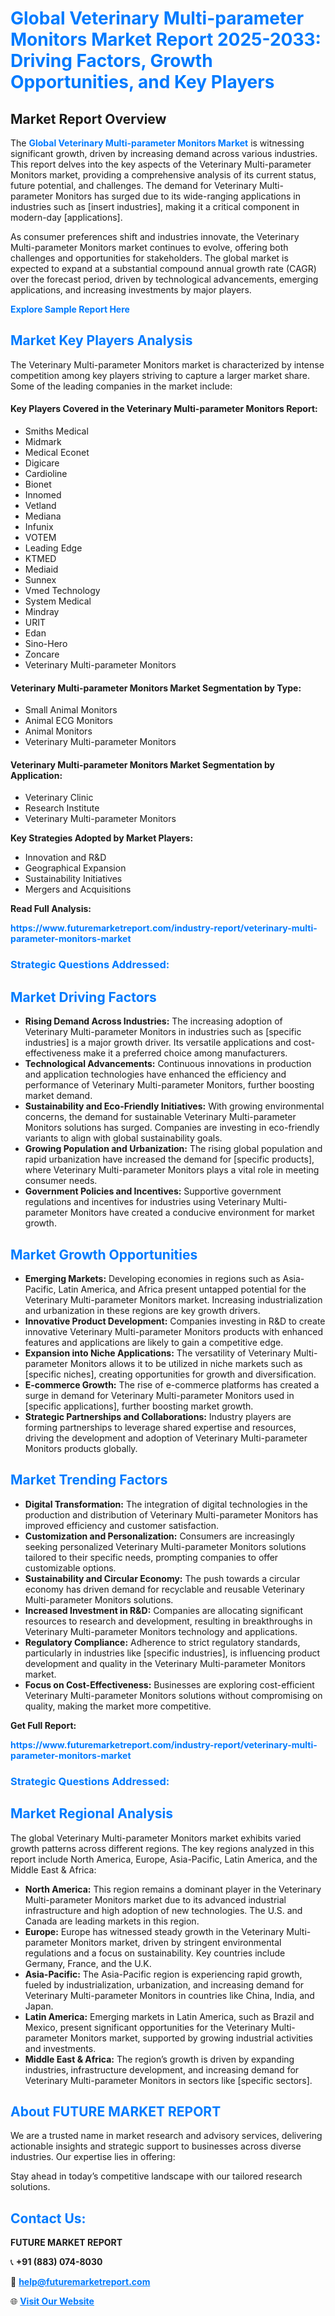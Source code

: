 <h1 style="color: #007BFF;">Global Veterinary Multi-parameter Monitors Market Report 2025-2033: Driving Factors, Growth Opportunities, and Key Players</h1>

<section id="overview">
<h2>Market Report Overview</h2>
<p>The <a href="https://www.futuremarketreport.com/industry-report/veterinary-multi-parameter-monitors-market" style="color: #007BFF; text-decoration: none;"><strong>Global Veterinary Multi-parameter Monitors Market</strong></a> is witnessing significant growth, driven by increasing demand across various industries. This report delves into the key aspects of the Veterinary Multi-parameter Monitors market, providing a comprehensive analysis of its current status, future potential, and challenges. The demand for Veterinary Multi-parameter Monitors has surged due to its wide-ranging applications in industries such as [insert industries], making it a critical component in modern-day [applications].</p>
<p>As consumer preferences shift and industries innovate, the Veterinary Multi-parameter Monitors market continues to evolve, offering both challenges and opportunities for stakeholders. The global market is expected to expand at a substantial compound annual growth rate (CAGR) over the forecast period, driven by technological advancements, emerging applications, and increasing investments by major players.</p>
</section>

<section id="overview">
<p><a href="https://www.futuremarketreport.com/request-sample/reportId=101490" style="color: #007BFF; text-decoration: none;"><strong>Explore Sample Report Here</strong></a></p>
</section>

<section id="key-players">
<h2 style="color: #007BFF;">Market Key Players Analysis</h2>
<p>The Veterinary Multi-parameter Monitors market is characterized by intense competition among key players striving to capture a larger market share. Some of the leading companies in the market include:</p>
<h4>Key Players Covered in the Veterinary Multi-parameter Monitors Report:</h4>
<ul><li>Smiths Medical</li><li>Midmark</li><li>Medical Econet</li><li>Digicare</li><li>Cardioline</li><li>Bionet</li><li>Innomed</li><li>Vetland</li><li>Mediana</li><li>Infunix</li><li>VOTEM</li><li>Leading Edge</li><li>KTMED</li><li>Mediaid</li><li>Sunnex</li><li>Vmed Technology</li><li>System Medical</li><li>Mindray</li><li>URIT</li><li>Edan</li><li>Sino-Hero</li><li>Zoncare</li><li>Veterinary Multi-parameter Monitors</li></ul>
<h4>Veterinary Multi-parameter Monitors Market Segmentation by Type:</h4>
<ul><li>Small Animal Monitors</li><li>Animal ECG Monitors</li><li>Animal Monitors</li><li>Veterinary Multi-parameter Monitors</li></ul>

<h4>Veterinary Multi-parameter Monitors Market Segmentation by Application:</h4>
<ul><li>Veterinary Clinic</li><li>Research Institute</li><li>Veterinary Multi-parameter Monitors</li></ul>
<p><strong>Key Strategies Adopted by Market Players:</strong></p>
<ul>
<li>Innovation and R&D</li>
<li>Geographical Expansion</li>
<li>Sustainability Initiatives</li>
<li>Mergers and Acquisitions</li>
</ul>
</section>

<section>
<p><strong>Read Full Analysis: </strong></p><a href="https://www.futuremarketreport.com/industry-report/veterinary-multi-parameter-monitors-market" style="color: #007BFF; text-decoration: none;"><strong>https://www.futuremarketreport.com/industry-report/veterinary-multi-parameter-monitors-market</strong></a>
<h3 style="color: #007BFF;">Strategic Questions Addressed:</h3>
</section>

<section id="driving-factors">
<h2 style="color: #007BFF;">Market Driving Factors</h2>
<ul>
<li><strong>Rising Demand Across Industries:</strong> The increasing adoption of Veterinary Multi-parameter Monitors in industries such as [specific industries] is a major growth driver. Its versatile applications and cost-effectiveness make it a preferred choice among manufacturers.</li>
<li><strong>Technological Advancements:</strong> Continuous innovations in production and application technologies have enhanced the efficiency and performance of Veterinary Multi-parameter Monitors, further boosting market demand.</li>
<li><strong>Sustainability and Eco-Friendly Initiatives:</strong> With growing environmental concerns, the demand for sustainable Veterinary Multi-parameter Monitors solutions has surged. Companies are investing in eco-friendly variants to align with global sustainability goals.</li>
<li><strong>Growing Population and Urbanization:</strong> The rising global population and rapid urbanization have increased the demand for [specific products], where Veterinary Multi-parameter Monitors plays a vital role in meeting consumer needs.</li>
<li><strong>Government Policies and Incentives:</strong> Supportive government regulations and incentives for industries using Veterinary Multi-parameter Monitors have created a conducive environment for market growth.</li>
</ul>
</section>

<section id="growth-opportunities">
<h2 style="color: #007BFF;">Market Growth Opportunities</h2>
<ul>
<li><strong>Emerging Markets:</strong> Developing economies in regions such as Asia-Pacific, Latin America, and Africa present untapped potential for the Veterinary Multi-parameter Monitors market. Increasing industrialization and urbanization in these regions are key growth drivers.</li>
<li><strong>Innovative Product Development:</strong> Companies investing in R&D to create innovative Veterinary Multi-parameter Monitors products with enhanced features and applications are likely to gain a competitive edge.</li>
<li><strong>Expansion into Niche Applications:</strong> The versatility of Veterinary Multi-parameter Monitors allows it to be utilized in niche markets such as [specific niches], creating opportunities for growth and diversification.</li>
<li><strong>E-commerce Growth:</strong> The rise of e-commerce platforms has created a surge in demand for Veterinary Multi-parameter Monitors used in [specific applications], further boosting market growth.</li>
<li><strong>Strategic Partnerships and Collaborations:</strong> Industry players are forming partnerships to leverage shared expertise and resources, driving the development and adoption of Veterinary Multi-parameter Monitors products globally.</li>
</ul>
</section>

<section id="trending-factors">
<h2 style="color: #007BFF;">Market Trending Factors</h2>
<ul>
<li><strong>Digital Transformation:</strong> The integration of digital technologies in the production and distribution of Veterinary Multi-parameter Monitors has improved efficiency and customer satisfaction.</li>
<li><strong>Customization and Personalization:</strong> Consumers are increasingly seeking personalized Veterinary Multi-parameter Monitors solutions tailored to their specific needs, prompting companies to offer customizable options.</li>
<li><strong>Sustainability and Circular Economy:</strong> The push towards a circular economy has driven demand for recyclable and reusable Veterinary Multi-parameter Monitors solutions.</li>
<li><strong>Increased Investment in R&D:</strong> Companies are allocating significant resources to research and development, resulting in breakthroughs in Veterinary Multi-parameter Monitors technology and applications.</li>
<li><strong>Regulatory Compliance:</strong> Adherence to strict regulatory standards, particularly in industries like [specific industries], is influencing product development and quality in the Veterinary Multi-parameter Monitors market.</li>
<li><strong>Focus on Cost-Effectiveness:</strong> Businesses are exploring cost-efficient Veterinary Multi-parameter Monitors solutions without compromising on quality, making the market more competitive.</li>
</ul>
</section>

<section>
<p><strong>Get Full Report: </strong></p><a href="https://www.futuremarketreport.com/industry-report/veterinary-multi-parameter-monitors-market" style="color: #007BFF; text-decoration: none;"><strong>https://www.futuremarketreport.com/industry-report/veterinary-multi-parameter-monitors-market</strong></a>
<h3 style="color: #007BFF;">Strategic Questions Addressed:</h3>
</section>


<section id="regional-analysis">
<h2 style="color: #007BFF;">Market Regional Analysis</h2>
<p>The global Veterinary Multi-parameter Monitors market exhibits varied growth patterns across different regions. The key regions analyzed in this report include North America, Europe, Asia-Pacific, Latin America, and the Middle East & Africa:</p>
<ul>
<li><strong>North America:</strong> This region remains a dominant player in the Veterinary Multi-parameter Monitors market due to its advanced industrial infrastructure and high adoption of new technologies. The U.S. and Canada are leading markets in this region.</li>
<li><strong>Europe:</strong> Europe has witnessed steady growth in the Veterinary Multi-parameter Monitors market, driven by stringent environmental regulations and a focus on sustainability. Key countries include Germany, France, and the U.K.</li>
<li><strong>Asia-Pacific:</strong> The Asia-Pacific region is experiencing rapid growth, fueled by industrialization, urbanization, and increasing demand for Veterinary Multi-parameter Monitors in countries like China, India, and Japan.</li>
<li><strong>Latin America:</strong> Emerging markets in Latin America, such as Brazil and Mexico, present significant opportunities for the Veterinary Multi-parameter Monitors market, supported by growing industrial activities and investments.</li>
<li><strong>Middle East & Africa:</strong> The region’s growth is driven by expanding industries, infrastructure development, and increasing demand for Veterinary Multi-parameter Monitors in sectors like [specific sectors].</li>
</ul>
</section>

<footer>
<h2 style="color: #007BFF;">About FUTURE MARKET REPORT</h2>
<p>We are a trusted name in market research and advisory services, delivering actionable insights and strategic support to businesses across diverse industries. Our expertise lies in offering:</p>

<p>Stay ahead in today’s competitive landscape with our tailored research solutions.</p>

<h2 style="color: #007BFF;">Contact Us:</h2>
<p><strong>FUTURE MARKET REPORT</strong></p>
<p>📞 <strong>+91 (883) 074-8030</strong></p>
<p>📧 <strong><a href="mailto:help@futuremarketreport.com" style="color: #007BFF;">help@futuremarketreport.com</a></strong></p>
<p>🌐 <strong><a href="https://www.futuremarketreport.com/" style="color: #007BFF;">Visit Our Website</a></strong></p>
</footer>